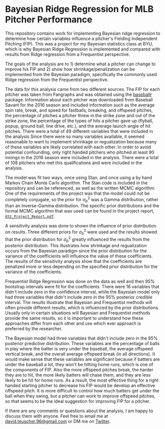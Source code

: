 # Bayesian Ridge Regression for MLB Pitcher Performance

This repository contains work for implementing Bayesian ridge regression to determine how certain variables influence a pitcher's Fielding Independent Pitching (FIP). This was a project for my Bayesian statistics class at BYU, which is why Bayesian Ridge Regression is implemented and compared with results from Ridge regression from a Frequentist perspective. 

The goals of the analysis are to 1) determine what a pitcher can change to improve his FIP and 2) show how shrinkage/penalization can be implemented from the Bayesian paradigm, specifically the commonly used Ridge regression from the Frequentist perspective. 

The data for this analysis came from two different sources. The FIP for each pitcher was taken from Fangraphs and was obtained using the [baseballr](https://billpetti.github.io/baseballr/) package. Information about each pitcher was downloaded from Baseball Savant for the 2016 season and included information such as the average spin rate, break, and speed for fastballs, breaking, and offspeed pitches, the percentage of pitches a pitcher threw in the strike zone and out of the strike zone, the percentage of the types of hits a pitcher gave up (flyball, popup, ground ball, line drive, etc.), and the average launch angle of hit pitches. There were a total of 49 different variables that were included in the analysis Since there were so many variables available, it seemed reasonable to want to implement shrinkage or regualization because many of these variables are likely correlated with each other. In order to avoid potential confounding, only right handed pitchers who pitched at least 90 innings in the 2016 season were included in the analysis. There were a total of 108 pitchers who met this qualifications and were included in the analysis. 

The model was fit two ways, once using Stan, and once using a by hand Markov Chain Monte Carlo algorithm. The Stan code is included in the repository and can be referenced, as well as the written MCMC algorithm. One of the requirements of the project was that the model could not be completely conjugate, so the prior for $\sigma_b^2$ was a Gamma distribution, rather than an Inverse-Gamma distribution. The specific prior distributions and the formal MCMC algorithm that was used can be found in the project report, [`651_Project_Report.pdf`](https://github.com/dteuscher1/MLB-Bayesian-Ridge/blob/main/651_Project_Report.pdf). 

A sensitivity analysis was done to shown the influence of prior distribution on results. Three different priors for $\sigma_b^2$ were used and the results showed that the prior distribution for $\sigma_b^2$ greatly influenced the results from the posterior distribution. This illustrates how shrinkage and regualization occurs from the Bayesian paradigm since the prior distribution for the variance of the coefficients will influence the value of these coefficients. The results of the sensitivity analysis show that the coefficients are penalized more or less depending on the specified prior distribution for the variance of the coefficients. 

Frequentist Ridge Regression was done on the data as well and then 95% bootstrap intervals were fit for the coefficients. There were 16 variables that didn't include zero in the confidence interval, while the Bayesian model only had three variables that didn't include zero in the 95% posterior credible interval. The results illustrate that Bayesian and Frequentist methods will often provide different results, which is influenced by the prior distributions. Usually only in certain situations will Bayesian and Frequentist methods provide the same results, so it is important to understand how these approaches differ from each other and use which ever approach is preferred by the researcher. 

The Bayesian model had three variables that didn't include zero in the 95% posterior predictive distribution. These variables are the percentage of balls in play where the batter is very under the baseball, the average offspeed vertical break, and the overall average offspeed break (in all directions). It would make sense that these variables are significant because if batters are under the baseball a lot, they won't be hitting home runs, which is one of the components of FIP. Also the more offspeed pitches break, the harder they are to hit, the more likely batters will chase them, and they are less likely to be hit for home runs. As a result, the most effective thing for a right handed starting pitcher to decrease his FIP would be develop an effective offspeed pitch. It is more difficult to control how much batters get under the ball when they swing, but a pitcher can work to improve offspeed pitches, so that seems to be the ideal suggestion for improving FIP for a pitcher.

If there are any comments or questions about the analysis, I am happy to discuss them with anyone. Feel free to email me at david.teuscher.96@gmail.com or DM me on [Twitter](https://twitter.com/TeuscherDavid).
